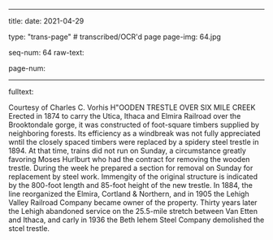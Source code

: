 
---

title: 
date: 2021-04-29

type: "trans-page" # transcribed/OCR'd page
page-img: 64.jpg

seq-num: 64
raw-text:

page-num:

---

fulltext:<BREAK>

Courtesy of Charles C. Vorhis H"OODEN TRESTLE OVER SIX MILE CREEK Erected in 1874 to carry the Utica, Ithaca and Elmira Railroad over the Brooktondale gorge, it was constructed of foot-square timbers supplied by neighboring forests. Its efficiency as a windbreak was not fully appreciated wntil the closely spaced timbers were replaced by a spidery steel trestle in 1894. At that time, trains did not run on Sunday, a circumstance greatly favoring Moses Hurlburt who had the contract for removing the wooden trestle. During the week he prepared a section for removal on Sunday for replacement by steel work. Immengity of the original structure is indicated by the 800-foot length and 85-foot height of the new trestle. In 1884, the line reorganized the Elmira, Cortland & Northern, and in 1905 the Lehigh Valley Railroad Company became owner of the property. Thirty years later the Lehigh abandoned service on the 25.5-mile stretch between Van Etten and Ithaca, and carly in 1936 the Beth Iehem Steel Company demolished the stcel trestle. 
